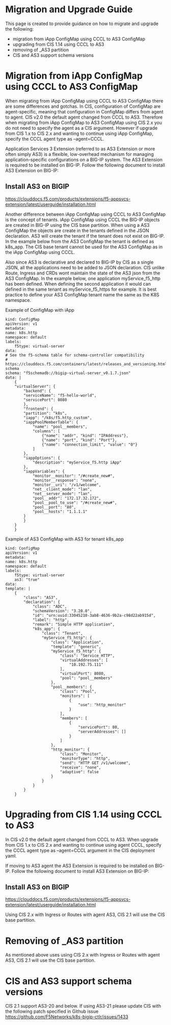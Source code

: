 # Migration and Upgrade Guide

This page is created to provide guidance on how to migrate and upgrade the following:

* migration from iApp ConfigMap using CCCL to AS3 ConfigMap
* upgrading from CIS 1.14 using CCCL to AS3
* removing of _AS3 partition
* CIS and AS3 support schema versions

# Migration from iApp ConfigMap using CCCL to AS3 ConfigMap
When migrating from iApp ConfigMap using CCCL to AS3 ConfigMap there are some differences and gotchas. In CIS, configuration of ConfigMap are agent-specific, meaning that configuration in ConfigMap differs from agent to agent. CIS v2.0 the default agent changed from CCCL to AS3. Therefore when migrating from iApp ConfigMap to AS3 ConfigMap using CIS 2.x you do not need to specify the agent as a CIS argument. However if upgrade from CIS 1.x to CIS 2.x and wanting to continue using iApp ConfigMap, specify the CCCL agent type as –agent=CCCL.

Application Services 3 Extension (referred to as AS3 Extension or more often simply AS3) is a flexible, low-overhead mechanism for managing application-specific configurations on a BIG-IP system. The AS3 Extension is required to be installed on BIG-IP. Follow the following document to install AS3 Extension on BIG-IP:

## Install AS3 on BIGIP
https://clouddocs.f5.com/products/extensions/f5-appsvcs-extension/latest/userguide/installation.html

Another difference between iApp ConfigMap using CCCL to AS3 ConfigMap is the concept of tenants. iApp ConfigMap using CCCL the BIG-IP objects are created in BIG-IP using the CIS base partition. When using a AS3 ConfigMap the objects are create in the tenants defined in the JSON declaration. AS3 will create the tenant if the tenant does not exist on BIG-IP. In the example below from the AS3 ConfigMap the tenant is defined as k8s_app. The CIS base tenant cannot be used for the AS3 ConfigMap as in the iApp ConfigMap using CCCL.

Also since AS3 is declarative and declared to BIG-IP by CIS as a single JSON, all the applications need to be added to JSON declaration. CIS unlike Route, Ingress and CRDs wont maintain the state of the AS3 json from the AS3 ConfigMap. In the example below, one application myService_f5_http has been defined. When defining the second application it would can defined in the same tenant as myService_f5_https for example. It is best practice to define your AS3 ConfigMap tenant name the same as the K8S namespace.

Example of ConfigMap with iApp

    kind: ConfigMap
    apiVersion: v1
    metadata:
    name: k8s.http
    namespace: default
    labels:
        f5type: virtual-server
    data:
    # See the f5-schema table for schema-controller compatibility
    # https://clouddocs.f5.com/containers/latest/releases_and_versioning.html#f5-schema
    schema: "f5schemadb://bigip-virtual-server_v0.1.7.json"
    data: |
        {
        "virtualServer": {
            "backend": {
            "serviceName": "f5-hello-world",
            "servicePort": 8080
            },
            "frontend": {
            "partition": "k8s",
            "iapp": "/k8s/f5.http_custom",
            "iappPoolMemberTable": {
                "name": "pool__members",
                "columns": [
                    {"name": "addr", "kind": "IPAddress"},
                    {"name": "port", "kind": "Port"},
                    {"name": "connection_limit", "value": "0"}
                ]
            },
            "iappOptions": {
                "description": "myService_f5.http iApp"
            },
            "iappVariables": {
                "monitor__monitor": "/#create_new#",
                "monitor__response": "none",
                "monitor__uri": "/v1/welcome",
                "net__client_mode": "lan",
                "net__server_mode": "lan",
                "pool__addr": "172.17.32.172",
                "pool__pool_to_use": "/#create_new#",
                "pool__port": "80",
                "pool__hosts": "1.1.1.1"
            }
            }
        }
        }

Example of AS3 ConfigMap with AS3 for tenant k8s_app

    kind: ConfigMap
    apiVersion: v1
    metadata:
    name: k8s.http
    namespace: default
    labels:
        f5type: virtual-server
        as3: "true"
    data:
    template: |
        {
            "class": "AS3",
            "declaration": {
                "class": "ADC",
                "schemaVersion": "3.20.0",
                "id": "urn:uuid:33045210-3ab8-4636-9b2a-c98d22ab915d",
                "label": "http",
                "remark": "Simple HTTP application",
                "k8s_app": {
                    "class": "Tenant",
                    "myService_f5_http": {
                        "class": "Application",
                        "template": "generic",
                        "myService_f5_http": {
                            "class": "Service_HTTP",
                            "virtualAddresses": [
                                "10.192.75.111"
                            ],
                            "virtualPort": 8080,
                            "pool": "pool__members"
                        },
                        "pool__members": {
                            "class": "Pool",
                            "monitors": [
                                {
                                    "use": "http_monitor"
                                }
                            ],
                            "members": [
                                {
                                    "servicePort": 80,
                                    "serverAddresses": []
                                }
                            ]
                        },
                        "http_monitor": {
                            "class": "Monitor",
                            "monitorType": "http",
                            "send": "HTTP GET /v1/welcome",
                            "receive": "none",
                            "adaptive": false
                        }
                    }
                }
            }
        }

# Upgrading from CIS 1.14 using CCCL to AS3

In CIS v2.0 the default agent changed from CCCL to AS3. When upgrade from CIS 1.x to CIS 2.x and wanting to continue using agent CCCL, specify the CCCL agent type as –agent=CCCL argument in the CIS deployment yaml.

If moving to AS3 agent the AS3 Extension is required to be installed on BIG-IP. Follow the following document to install AS3 Extension on BIG-IP:

## Install AS3 on BIGIP
https://clouddocs.f5.com/products/extensions/f5-appsvcs-extension/latest/userguide/installation.html

Using CIS 2.x with Ingress or Routes with agent AS3, CIS 2.1 will use the CIS base partition.

# Removing of _AS3 partition
As mentioned above uses using CIS 2.x with Ingress or Routes with agent AS3, CIS 2.1 will use the CIS base partition.

# CIS and AS3 support schema versions

CIS 2.1 support AS3-20 and below. If using AS3-21 please update CIS with the following patch specified in Github issue https://github.com/F5Networks/k8s-bigip-ctlr/issues/1433